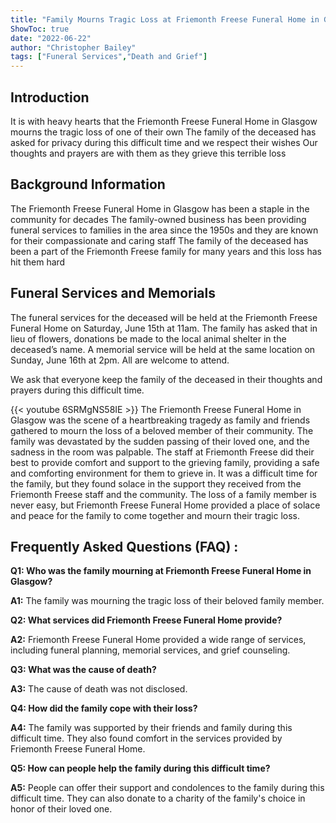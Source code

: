 ```yaml
---
title: "Family Mourns Tragic Loss at Friemonth Freese Funeral Home in Glasgow"
ShowToc: true 
date: "2022-06-22"
author: "Christopher Bailey" 
tags: ["Funeral Services","Death and Grief"]
---
```

## Introduction
It is with heavy hearts that the Friemonth Freese Funeral Home in Glasgow mourns the tragic loss of one of their own The family of the deceased has asked for privacy during this difficult time and we respect their wishes Our thoughts and prayers are with them as they grieve this terrible loss

## Background Information
The Friemonth Freese Funeral Home in Glasgow has been a staple in the community for decades The family-owned business has been providing funeral services to families in the area since the 1950s and they are known for their compassionate and caring staff The family of the deceased has been a part of the Friemonth Freese family for many years and this loss has hit them hard 

## Funeral Services and Memorials
The funeral services for the deceased will be held at the Friemonth Freese Funeral Home on Saturday, June 15th at 11am. The family has asked that in lieu of flowers, donations be made to the local animal shelter in the deceased’s name. A memorial service will be held at the same location on Sunday, June 16th at 2pm. All are welcome to attend. 

We ask that everyone keep the family of the deceased in their thoughts and prayers during this difficult time.

{{< youtube 6SRMgNS58IE >}} 
The Friemonth Freese Funeral Home in Glasgow was the scene of a heartbreaking tragedy as family and friends gathered to mourn the loss of a beloved member of their community. The family was devastated by the sudden passing of their loved one, and the sadness in the room was palpable. The staff at Friemonth Freese did their best to provide comfort and support to the grieving family, providing a safe and comforting environment for them to grieve in. It was a difficult time for the family, but they found solace in the support they received from the Friemonth Freese staff and the community. The loss of a family member is never easy, but Friemonth Freese Funeral Home provided a place of solace and peace for the family to come together and mourn their tragic loss.

## Frequently Asked Questions (FAQ) :
**Q1: Who was the family mourning at Friemonth Freese Funeral Home in Glasgow?**

**A1:** The family was mourning the tragic loss of their beloved family member.

**Q2: What services did Friemonth Freese Funeral Home provide?**

**A2:** Friemonth Freese Funeral Home provided a wide range of services, including funeral planning, memorial services, and grief counseling.

**Q3: What was the cause of death?**

**A3:** The cause of death was not disclosed.

**Q4: How did the family cope with their loss?**

**A4:** The family was supported by their friends and family during this difficult time. They also found comfort in the services provided by Friemonth Freese Funeral Home.

**Q5: How can people help the family during this difficult time?**

**A5:** People can offer their support and condolences to the family during this difficult time. They can also donate to a charity of the family's choice in honor of their loved one.



